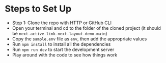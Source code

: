 # Steps to Set Up

- Step 1: Clone the repo with HTTP or GitHub CLI
- Open your terminal and cd to the folder of the cloned project (it should be `next-active-link-next-layout-demo-main`)
- Copy the `sample.env` file as `env`, then add the appropriate values
- Run `npm install` to install all the dependencies
- Run `npm run dev` to start the development server
- Play around with the code to see how things work
